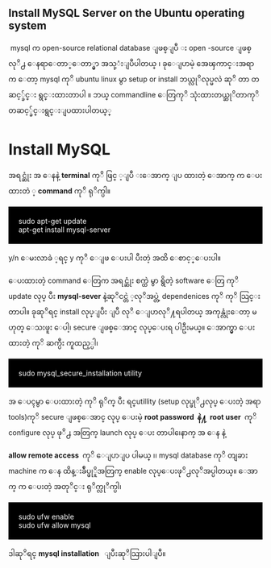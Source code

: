## Install MySQL Server on the Ubuntu operating system

​	 mysql  က open-source relational database  ျဖစ္ျပီ း open -source ျဖစ္လုိ႕ ေနရာေတာ္ေတာ္မွာ အသု့ံးျပဳပါတယ္ ၊ ခုေျပာမဲ့ အေၾကာင္းအရာ က ေတာ့ mysql  ကုိ ubuntu linux  မွာ setup or install ဘယ္လုိလုပ္မလဲ ဆုိ တာ တဆင့္ခ်င္း ရွင္းထားတာပါ ။  ဘယ္ commandline ေတြကုိ သုံးထားတယ္ဆုိတာကုိ တဆင့္ခ်င္းရွင္းျပထားပါတယ္္

 

<h1 style="font-size:30px"> Install MySQL
</h1>

အရင္ဆုံး အ ေနနဲ့  <span style="font-weight:bold"> terminal</span>  ကုိ ဖြင္ ့ျပီ းေအာက္ ျပ ထားတဲ့  ေအာက္ က ေပးထားတဲ ့ <span style="font-weight:bold"> command</span>  ကုိ ရုိက္ပါ။

 <div style="background-color:black;color:white; padding:20px;">
     <span>sudo apt-get update</span><br/>
     <span> apt-get install mysql-server</span>
</div>



y/n ေမးလာခဲ ့ရင္ y ကုိ ေျဖ ေပးပါ ပီးတဲ့ အထိ ေစာင့္ေပးပါ။

ေပးထားတဲ့ command ေတြက  အရင္ဆုံး စက္ထဲ မွာ ရွိတဲ့ software ေတြ ကုိ update လုပ္ ပီး <span style="font-weight:bold"> mysql-sever</span> နဲ့ဆုိငင္တဲ ့လုိအပ္တဲ့ dependenices ကုိ  ကုိ သြင္းတာပါ။ ခုဆုိရင္ install လုပ္ျပီး ျပီ လုိ ေျပာလုိ႔ရပါတယ္ အကုန္လုံးေတာ့ မဟုတ္ ေသးဖူး ေပါ့၊ secure ျဖစ္ေအာင္ လုပ္ေပးရ ပါဦးမယ္။ ေအာက္မွာ ေပးထားတဲ့ ကုိ ဆက္ပီး ကူထည့္ပါ၊



 <div style="background-color:black;color:white; padding:20px;">     
     <span> sudo mysql_secure_installation utility</span>
</div>



အ ေပၚမွာ ေပးထားတဲ့ ကုိ ရုိက္ ပီး ရင္utillity (setup လုပ္ဖုိ႕လုပ္ ေပးတဲ့ အရာ tools)ကုိ    secure ျဖစ္ေအာင္ လုပ္ ေပးမဲ့   <span style="font-weight:bold">root password  နဲ႔  root user </span> ကုိ configure လုပ္ ဖုိ႕ အတြက္ launch လုပ္ ေပး တာပါ၊ေနာက္  အ ေန နဲ့ 

 <span style="font-weight:bold">allow remote access </span>  ကုိ ေျပာျပ ပါမယ္ ၊၊ mysql database ကုိ တျခား machine  က ေန ထိန္းခ်ဳပ္ဖုိူအတြက္ enable လုပ္ေပးဖုိ႕လုိအပ္ပါတယ္။ ေအာက္ က ေပးတဲ့ အတုိင္း ရုိက္လုိက္ပါ၊ 

 <div style="background-color:black;color:white; padding:20px;">     
     <span> sudo ufw enable</span><br/>
     <span> sudo ufw allow mysql</span>
</div>

ဒါဆုိရင္  <span style="font-weight:bold">mysql installation  </span>  ျပီးဆုိသြားပါျပီ။